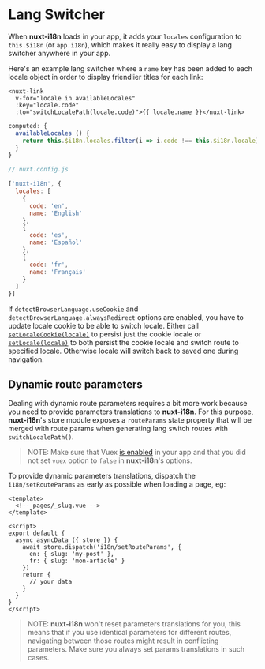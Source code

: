 # Lang Switcher

When **nuxt-i18n** loads in your app, it adds your `locales` configuration to `this.$i18n` (or `app.i18n`), which makes it really easy to display a lang switcher anywhere in your app.

Here's an example lang switcher where a `name` key has been added to each locale object in order to display friendlier titles for each link:

```vue
<nuxt-link
  v-for="locale in availableLocales"
  :key="locale.code"
  :to="switchLocalePath(locale.code)">{{ locale.name }}</nuxt-link>
```

```js
computed: {
  availableLocales () {
    return this.$i18n.locales.filter(i => i.code !== this.$i18n.locale)
  }
}
```

```js
// nuxt.config.js

['nuxt-i18n', {
  locales: [
    {
      code: 'en',
      name: 'English'
    },
    {
      code: 'es',
      name: 'Español'
    },
    {
      code: 'fr',
      name: 'Français'
    }
  ]
}]
```

If `detectBrowserLanguage.useCookie` and `detectBrowserLanguage.alwaysRedirect` options are enabled, you have to update locale cookie to be able to switch locale. Either call [`setLocaleCookie(locale)`](/api/#setlocalecookie) to persist just the cookie locale or [`setLocale(locale)`](/api/#setlocale) to both persist the cookie locale and switch route to specified locale. Otherwise locale will switch back to saved one during navigation.

## Dynamic route parameters

Dealing with dynamic route parameters requires a bit more work because you need to provide parameters translations to **nuxt-i18n**. For this purpose, **nuxt-i18n**'s store module exposes a `routeParams` state property that will be merged with route params when generating lang switch routes with `switchLocalePath()`.

> NOTE: Make sure that Vuex [is enabled](https://nuxtjs.org/guide/vuex-store) in your app and that you did not set `vuex` option to `false` in **nuxt-i18n**'s options.

To provide dynamic parameters translations, dispatch the `i18n/setRouteParams` as early as possible when loading a page, eg:

```vue
<template>
  <!-- pages/_slug.vue -->
</template>

<script>
export default {
  async asyncData ({ store }) {
    await store.dispatch('i18n/setRouteParams', {
      en: { slug: 'my-post' },
      fr: { slug: 'mon-article' }
    })
    return {
      // your data
    }
  }
}
</script>
```

> NOTE: **nuxt-i18n** won't reset parameters translations for you, this means that if you use identical parameters for different routes, navigating between those routes might result in conflicting parameters. Make sure you always set params translations in such cases.

